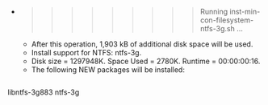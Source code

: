 * >>>>>>>>> Running inst-min-con-filesystem-ntfs-3g.sh ...
  * After this operation, 1,903 kB of additional disk space will be used.
  * Install support for NTFS: ntfs-3g.
  * Disk size = 1297948K. Space Used = 2780K. Runtime = 00:00:00:16.
  * The following NEW packages will be installed:
  ```bash
libntfs-3g883 ntfs-3g
  ```
